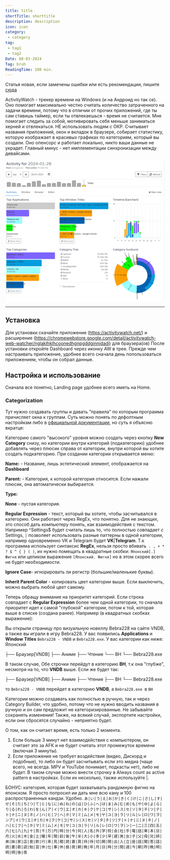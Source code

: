 ```yaml
---
title: title
shortTitle: shorttitle
description: description
icon: icon
category: 
 - category
tag:
 - tag1
 - tag2
Date: 08-03-2024
Tag: bruh
ReadingTime: 100 min.
---
```


Статья новая, если замечены ошибки или есть рекомендации, пишите [сюда](https://t.me/neongooru)


ActivityWatch - трекер времени на Windows (и на Андроид но так се). Оно помогает максимально честно считать количество затраченного на задачи времени, потому что в отличии от прочих приложений, где ты сам ставишь таймер, если ты отвлекаешься - время не считается. Мне помогает следить за собой, мотивировать себя меньше заниматься херней и отвлекаться. НЕ использовать людям с ОКР. Считывает названия приложений, окон и вкладок в браузере, собирает статистику, которую изображает в красивых графиках по категориям, который вы создали. Оно опенсорс и работает локально, никто ваши данные не украдет. Главный минус - нет имплементации синхронизации между девайсами.

![](/imgvid/AW.jpg)

-----





## Установка

Для установки скачайте приложение (https://activitywatch.net/) и расширение (https://chromewebstore.google.com/detail/activitywatch-web-watcher/nglaklhklhcoonedhgnpgddginnjdadi) для браузера(ов)
После установки откройте Dashboard через иконку AW в трее. Прежде чем настраивать приложение, удобнее всего сначала день попользоваться приложением, чтобы он собрал данные. 

## Настройка и использование

Сначала все понятно, Landing page  удобнее всего иметь на Home.

### Categorization

Тут нужно создавать группы и давать "правила" по которым программа причисляет окна к группам. Суть можно понять по дефолтным настройкам либо в [официальной документации](https://docs.activitywatch.net/en/latest/features/categorization.html), но суть я объясню вкратце:

Категорию самого "высокого" уровня можно создать через кнопку **New Category** снизу, но категории внутри категорий (подкатегорию) удобнее добавлять через плюсик справа от категории, внутри которой вы хотите создать подкатегорию. При создании категории открывается меню:

**Name:** - Название, лишь эстетический элемент, отображается на **Dashboard**

**Parent:** - Категория, к которой категория относится. Если нажали плюсик, она автоматически выбирается. 

**Type:** 

**None** - пустая категория. 

**Regular Expression** - текст, который вы хотите, чтобы засчитывался в категорию. Они работают через RegEx, что понятно. Для не знающих, это способ дать компьютеру понять, как взаимодействия с текстом. Например ^Settings$ будет считать лишь то, что полностью совпадает с Settings, `|` позволяет использовать разные паттерны в одной категории, например одновременно VK и Telegram будет **VK**|**Telegram**. Т.к программа использует синтаксис **RegEx**, нельзя просто вбивать` . , + * ? $ ^ { } ( )`, их нужно помещать в квадратные скобки: `Японский[.] Фигня` или целиком выражение `[Японский. Фигня]` но в этом скорее всего не будет необходимости. 

**Ignore Case**- игнорировать ли регистр (большие/маленькие буквы).

**Inherit Parent Color** - копировать цвет категории выше. Если выключить, можно выбрать любой цвет самому.

Теперь обращу внимание на приоритет категорий. Если строка совпадает с **Regular Expression** более чем одной категории, то сначала приоритет идет к самой "глубокой" категории, потом к той, которая выше в списке (создана ранее). Например (в квадратных скобках выражение):

Вы открыли страницу про визуальную новеллу Bebra228 на сайте VNDB,  а также вы играли в игру Bebra228. У вас появились **Applications** и **Window Titles** `Bebra228 - VNDB` и  `Bebra228.exe`. У вас категории как ниже:
Японский

├── Браузер[VNDB]
├── Аниме
├── Чтение
└── ВН
    └── Bebra228.exe

В таком случае,  Обе строчки перейдут в категорию **ВН**, т.к она "глубже", несмотря на то, что **VNDB** выше. Если же будет так:


├── Браузер[VNDB]
├── Аниме
├── Чтение
├── ВН
└── Bebra228.exe

то `Bebra228 - VNDB` перейдет в категорию **VNDB**, а `Bebra228.exe `в `ВН`

Категории можно создавать как полностью в ручную, так и через Category Builder, что удобно, потому что не нужно вводить названия в ручную и он сам предложит не категоризированные. Не забывайте сохранять изменения! Также, на всякий случай, экспортите настройки, если они сбросятся случайно - неприятно будет.

О том, как он считает время, есть только 2 момента. 
1) Если больше 3 минут нет взаимодействия с компьютером, он считает это за AFK и не будет считать этот промежуток времени (включая 3 минуты). 
2) Если приложение не требует воздействия (видео, Дискорд и подобные), то либо он будет засчитывать если это медиа (чаще всего, не всегда. MPV и YouTube понимает, подкасты нет), либо не будет. В таком случае можно внести строчку в Always count as active pattern в настройках. Если их несколько, также используйте |. 

БОНУС: категория, которая будет захватывать рандомную фигню на японском. Я просто попросил ии дать мне всю кану и  100 распространенных кандзи. Удобно.
`あ|い|う|え|お|か|き|く|け|こ|さ|し|す|せ|そ|た|ち|つ|て|と|な|に|ぬ|ね|の|は|ひ|ふ|へ|ほ|ま|み|む|め|も|や|ゆ|よ|ら|り|る|れ|ろ|わ|を|ん|ア|イ|ウ|エ|オ|カ|キ|ク|ケ|コ|サ|シ|ス|セ|ソ|タ|チ|ツ|テ|ト|ナ|ニ|ヌ|ネ|ノ|ハ|ヒ|フ|ヘ|ホ|マ|ミ|ム|メ|モ|ヤ|ユ|ヨ|ラ|リ|ル|レ|ロ|ワ|ヲ|ンア|イ|ウ|エ|オ|カ|キ|ク|ケ|コ|サ|シ|ス|セ|ソ|タ|チ|ツ|テ|ト|ナ|ニ|ヌ|ネ|ノ|ハ|ヒ|フ|ヘ|ホ|マ|ミ|ム|メ|モ|ヤ|ユ|ヨ|ラ|リ|ル|レ|ロ|ワ|ヲ|ン|一|二|三|四|五|六|七|八|九|十|百|千|万|円|時|分|今|何|人|名|外|学|校|会|社|手|電|話|車|本|日|月|火|水|木|金|土|曜|年|間|前|後|午|半|大|小|多|少|早|遅|男|女|子|父|母|兄|姉|弟|妹|家|店|食|飲|行|来|見|聞|読|書|買|持|待|切|開|閉|出|入|立|座|話|聞|答|話|読|書|歌|遊|勉|習|休|仕|事|休|昼|夜|朝|晩|年|月|日|時|分|間|週|今|朝|昨|晩|明|明|明|後|夜`